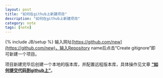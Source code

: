 ```yaml
---
layout: post
title: "如何在github上新建项目"
description: "如何在github上新建项目"
category: note
tags: [note]
---
```

{% include JB/setup %}
输入网址[https://github.com/new](https://github.com/new)，输入Repository name后点击“Create gitignore”即可新建一个项目。

项目新建完毕后创建一个本地的版本库，并配置远程版本库，具体操作见文章 [__“如何提交代码到github上”__](http://marvingit.github.io/note/2013/05/07/3-post/)。
